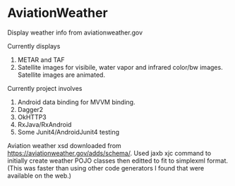 # AviationWeather
Display weather info from aviationweather.gov

Currently displays
1. METAR and TAF 
2. Satellite images for visibile, water vapor and infrared color/bw images. Satellite images are animated.

Currently project involves
1. Android data binding for MVVM binding.
2. Dagger2 
3. OkHTTP3
4. RxJava/RxAndroid
5. Some Junit4/AndroidJunit4 testing


Aviation weather xsd downloaded from https://aviationweather.gov/adds/schema/.
Used jaxb xjc command to initially create weather POJO classes then editted to fit to simplexml format. (This was faster than using other code generators I found that were available on the web.)

